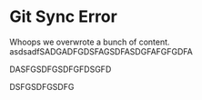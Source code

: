 # Git Sync Error

Whoops we overwrote a bunch of content. asdsadfSADGADFGDSFAGSDFASDGFAFGFGDFA

DASFGSDFGSDFGFDSGFD

DSFGSDFGSDFG
